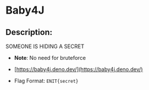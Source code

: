 # Baby4J

## Description: 
SOMEONE IS HIDING A SECRET

- **Note**: No need for bruteforce

- [https://baby4j.deno.dev/](https://baby4j.deno.dev/)
- Flag Format: `ENIT{secret}`
